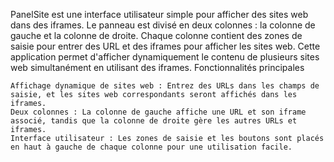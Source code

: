 PanelSite est une interface utilisateur simple pour afficher des sites web dans des iframes. 
Le panneau est divisé en deux colonnes : la colonne de gauche et la colonne de droite. 
Chaque colonne contient des zones de saisie pour entrer des URL et des iframes pour afficher les sites web. 
Cette application permet d'afficher dynamiquement le contenu de plusieurs sites web simultanément en utilisant des iframes.
Fonctionnalités principales

    Affichage dynamique de sites web : Entrez des URLs dans les champs de saisie, et les sites web correspondants seront affichés dans les iframes.
    Deux colonnes : La colonne de gauche affiche une URL et son iframe associé, tandis que la colonne de droite gère les autres URLs et iframes.
    Interface utilisateur : Les zones de saisie et les boutons sont placés en haut à gauche de chaque colonne pour une utilisation facile.
